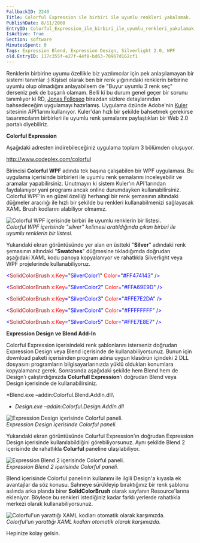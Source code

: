```yaml
---
FallbackID: 2240
Title: Colorful Expression ile birbiri ile uyumlu renkleri yakalamak.
PublishDate: 8/11/2008
EntryID: Colorful_Expression_ile_birbiri_ile_uyumlu_renkleri_yakalamak
IsActive: True
Section: software
MinutesSpent: 0
Tags: Expression Blend, Expression Design, Silverlight 2.0, WPF
old.EntryID: 117c355f-e27f-44f8-bd63-70967d162cf1
---
```

Renklerin birbirine uyumu özellikle biz yazılımcılar için pek
anlaşılamayan bir sistemi tanımlar :) Kişisel olarak ben bir renk
yığınındaki renklerin birbirine uyumlu olup olmadığını anlayabilsem de
"Buyur uyumlu 3 renk seç" derseniz pek de başarılı olamam. Belli ki bu
durum genel geçer bir sorunu tanımlıyor ki RD, [Jonas
Folloseo](http://jonas.follesoe.no/) birazdan sizlere detaylarından
bahsedeceğim uygulamayı hazırlamış. Uygulama özünde Adobe'nin
[Kuler](http://kuler.adobe.com/) sitesinin API'larını kullanıyor.
Kuler'dan hızlı bir şekilde bahsetmek gerekirse tasarımcıların
birbirleri ile uyumlu renk şemalarını paylaştıkları bir Web 2.0 portalı
diyebiliriz.

**Colorful Expression**

Aşağıdaki adresten indirebileceğiniz uygulama toplam 3 bölümden
oluşuyor.

<http://www.codeplex.com/colorful>

Birincisi **Colorful WPF** adında tek başına çalışabilen bir WPF
uygulaması. Bu uygulama içerisinde birbirleri ile uyumlu renk şemalarını
inceleyebilir ve aramalar yapabilirsiniz. Unutmayın ki sistem Kuler'ın
API'larından faydalanıyor yani programı ancak online durumdayken
kullanabilirsiniz. Colorful WPF'in en güzel özelliği herhangi bir renk
şemasının altındaki düğmeler aracılığı ile hızlı bir şekilde bu renkleri
kullanabilmenizi sağlayacak XAML Brush kodlarını alabiliyor olmamız.

![Colorful WPF içerisinde birbiri ile uyumlu renklerin bir
listesi.](media/Colorful_Expression_ile_birbiri_ile_uyumlu_renkleri_yakalamak/07112008_1.png)\
*Colorful WPF içerisinde "silver" kelimesi aratıldığında çıkan birbiri
ile uyumlu renklerin bir listesi.*

Yukarıdaki ekran görüntüsünde yer alan en üstteki "**Silver**" adındaki
renk şemasının altındaki "**Swatches**" düğmesine tıkladığımda doğrudan
aşağıdaki XAML kodu panoya kopyalanıyor ve rahatlıkla Silverlight veya
WPF projelerinde kullanabiliyoruz.

<span style="color: blue;">\<</span><span
style="color: #a31515;">SolidColorBrush</span><span
style="color: blue;"> </span><span style="color: red;">x:Key</span><span
style="color: blue;">=</span>"<span
style="color: blue;">SilverColor1</span>"<span style="color: blue;">
</span><span style="color: red;">Color</span><span
style="color: blue;">=</span>"<span
style="color: blue;">\#FF474143</span>"<span style="color: blue;">
/\></span>

<span style="color: blue;">\<</span><span
style="color: #a31515;">SolidColorBrush</span><span
style="color: blue;"> </span><span style="color: red;">x:Key</span><span
style="color: blue;">=</span>"<span
style="color: blue;">SilverColor2</span>"<span style="color: blue;">
</span><span style="color: red;">Color</span><span
style="color: blue;">=</span>"<span
style="color: blue;">\#FFA69E9D</span>"<span style="color: blue;">
/\></span>

<span style="color: blue;">\<</span><span
style="color: #a31515;">SolidColorBrush</span><span
style="color: blue;"> </span><span style="color: red;">x:Key</span><span
style="color: blue;">=</span>"<span
style="color: blue;">SilverColor3</span>"<span style="color: blue;">
</span><span style="color: red;">Color</span><span
style="color: blue;">=</span>"<span
style="color: blue;">\#FFE7E2DA</span>"<span style="color: blue;">
/\></span>

<span style="color: blue;">\<</span><span
style="color: #a31515;">SolidColorBrush</span><span
style="color: blue;"> </span><span style="color: red;">x:Key</span><span
style="color: blue;">=</span>"<span
style="color: blue;">SilverColor4</span>"<span style="color: blue;">
</span><span style="color: red;">Color</span><span
style="color: blue;">=</span>"<span
style="color: blue;">\#FFFFFFFF</span>"<span style="color: blue;">
/\></span>

<span style="color: blue;">\<</span><span
style="color: #a31515;">SolidColorBrush</span><span
style="color: blue;"> </span><span style="color: red;">x:Key</span><span
style="color: blue;">=</span>"<span
style="color: blue;">SilverColor5</span>"<span style="color: blue;">
</span><span style="color: red;">Color</span><span
style="color: blue;">=</span>"<span
style="color: blue;">\#FFE7E8E7</span>"<span style="color: blue;">
/\></span>

**Expression Design ve Blend Add-In**

Colorful Expression içerisindeki renk şablonlarını isterseniz doğrudan
Expression Design veya Blend içerisinde de kullanabiliyorsunuz. Bunun
için download paketi içerisinden program adına uygun klasörün içindeki 2
DLL dosyasını programların bilgisayarlarınızda yüklü oldukları konumlara
kopyalamanız gerek. Sonrasında aşağıdaki şekilde hem Blend hem de
Design'ı çalıştırdığınızda **Colurfull Expression**'ı doğrudan Blend
veya Design içerisinde de kullanabilirsiniz.

*Blend.exe –addin:Colorful.Blend.AddIn.dll\
* *Design.exe –addin:Colorful.Design.AddIn.dll*

![Expression Design içerisinde Colorful
paneli.](media/Colorful_Expression_ile_birbiri_ile_uyumlu_renkleri_yakalamak/07112008_2.png)\
*Expression Design içerisinde Colorful paneli.*

Yukarıdaki ekran görüntüsünde Colurful Expression'ın doğrudan Expression
Design içerisinde kullanılabildiğini görebiliyorsunuz. Aynı şekilde
Blend 2 içerisinde de rahatlıkla **Colurful** paneline ulaşılabiliyor.

![Expression Blend 2 içerisinde Colorful
paneli.](media/Colorful_Expression_ile_birbiri_ile_uyumlu_renkleri_yakalamak/07112008_3.png)\
*Expression Blend 2 içerisinde Colorful paneli.*

Blend içerisinde Colorful panelinin kullanımı ile ilgili Design'a
kıyasla ek avantajlar da söz konusu. Sahneye sürükleyip bıraktığınız bir
renk şablonu aslında arka planda birer **SolidColorBrush** olarak
sayfanın Resource'larına ekleniyor. Böylece bu renkleri istediğiniz
kadar farklı yerlerde rahatlıkla merkezi olarak kullanabiliyorsunuz.

![Colorful'un yarattığı XAML kodları otomatik olarak
karşımızda.](media/Colorful_Expression_ile_birbiri_ile_uyumlu_renkleri_yakalamak/07112008_4.png)\
*Colorful'un yarattığı XAML kodları otomatik olarak karşımızda.*

Hepinize kolay gelsin.


